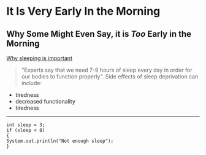 # It Is **Very** Early In the Morning
## Why Some Might Even Say, it is *Too* Early in the Morning

[Why sleeping is important](https://github.com/m-chenh/cse15l-lab-reports/blob/main/index.md)
> "Experts say that we need 7-9 hours of sleep every day in order for our bodies to function properly".
Side effects of sleep deprivation can include:
* tiredness
* decreased functionality
* tiredness
---
```
int sleep = 3;
if (sleep < 8)
{
System.out.println("Not enough sleep");
}
```
